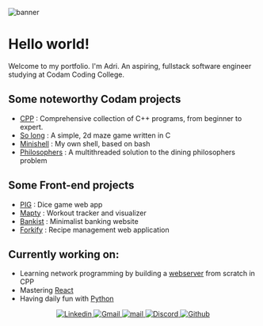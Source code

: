 ![banner](https://i.imgur.com/yQdXzmb.jpeg)

# Hello world!

Welcome to my portfolio. I'm Adri. An aspiring, fullstack software engineer studying at Codam Coding College.
 
## Some noteworthy Codam projects
 - [CPP](https://github.com/arommers/CPP_Modules) : Comprehensive collection of C++ programs, from beginner to expert.
 - [So long](https://github.com/arommers/so_long) : A simple, 2d maze game written in C
 - [Minishell](https://github.com/arommers/minishell) : My own shell, based on bash
 - [Philosophers](https://github.com/arommers/philosophers) : A multithreaded solution to the dining philosophers problem

## Some Front-end projects
 - [PIG](https://github.com/arommers/Pig_Game) : Dice game web app
 - [Mapty](https://github.com/arommers/Mapty) : Workout tracker and visualizer
 - [Bankist](https://github.com/arommers/bankist) : Minimalist banking website
 - [Forkify](https://github.com/arommers/Forkify) : Recipe management web application

## Currently working on:
- Learning network programming by building a [webserver](https://cdn.intra.42.fr/pdf/pdf/128390/en.subject.pdf) from scratch in CPP
- Mastering [React](https://www.udemy.com/course/the-ultimate-react-course/?couponCode=OT50624NEW)
- Having daily fun with [Python](https://www.udemy.com/course/100-days-of-code/learn/lecture/23414204?start=75#content)

<div align="center">
  <a href="https://www.linkedin.com/in/adrirommers71475110b">
    <img src="https://img.shields.io/badge/Linkedin-FF69B4?logo=Linkedin&logoColor=Linkedin" alt="Linkedin">
  </a>
  <a href="mailto:a3.p.rommers@gmail.com">
    <img src="https://img.shields.io/badge/Gmail-FF69B4?logo=Gmail&logoColor=white" alt="Gmail">
  </a>
  <a href="mailto:arommers@student.codam.nl">
    <img src="https://img.shields.io/badge/mail-FF69B4?logo=42&logoColor=white" alt="mail">
  </a>
  <a href="https://discord.gg/Vxz9z98V">
    <img src="https://img.shields.io/badge/Discord-FF69B4?logo=Discord&logoColor=white" alt="Discord">
  </a>
  <a href="https://github.com/arommers">
    <img src="https://img.shields.io/badge/Github-FF69B4?logo=Github" alt="Github">
  </a>
</div>

<!--
**arommers/arommers** is a ✨ _special_ ✨ repository because its `README.md` (this file) appears on your GitHub profile.

Here are some ideas to get you started:

- 🔭 I’m currently working on ...
## 🌱 I’m currently learning C
- 👯 I’m looking to collaborate on ...
- 🤔 I’m looking for help with ...
- 💬 Ask me about ...
- 📫 How to reach me: ...
- 😄 Pronouns: ...
- ⚡ Fun fact: ...
-->
